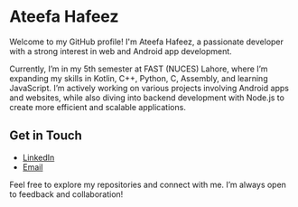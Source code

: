 # Ateefa Hafeez

Welcome to my GitHub profile! I'm Ateefa Hafeez, a passionate developer with a strong interest in web and Android app development.

Currently, I’m in my 5th semester at FAST (NUCES) Lahore, where I’m expanding my skills in Kotlin, C++, Python, C, Assembly, and learning JavaScript. I’m actively working on various projects involving Android apps and websites, while also diving into backend development with Node.js to create more efficient and scalable applications.

## Get in Touch
- [LinkedIn](www.linkedin.com/in/ateefa-hafeez)
- [Email](mailto:ateefa.hafeez412@gmail.com)
  
Feel free to explore my repositories and connect with me. I’m always open to feedback and collaboration!
